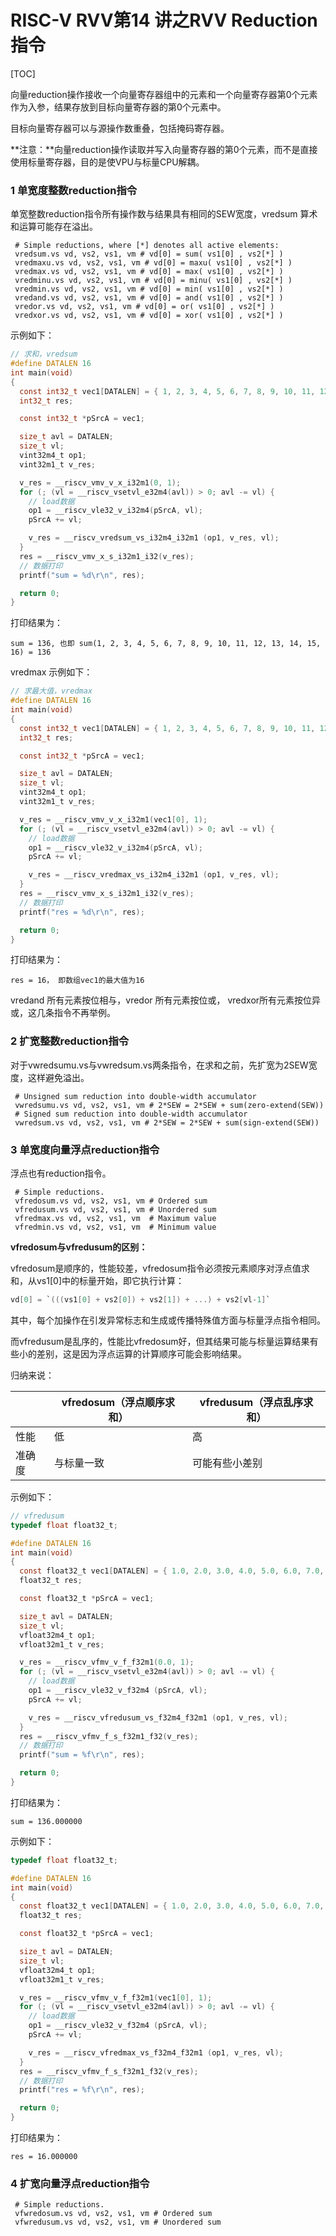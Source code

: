 # RISC-V RVV第14 讲之RVV Reduction指令

[TOC]

向量reduction操作接收一个向量寄存器组中的元素和一个向量寄存器第0个元素作为入参，结果存放到目标向量寄存器的第0个元素中。

目标向量寄存器可以与源操作数重叠，包括掩码寄存器。

**注意：**向量reduction操作读取并写入向量寄存器的第0个元素，而不是直接使用标量寄存器，目的是使VPU与标量CPU解耦。

### 1 单宽度整数reduction指令

单宽整数reduction指令所有操作数与结果具有相同的SEW宽度，vredsum 算术和运算可能存在溢出。

~~~shell
 # Simple reductions, where [*] denotes all active elements:
 vredsum.vs vd, vs2, vs1, vm # vd[0] = sum( vs1[0] , vs2[*] )
 vredmaxu.vs vd, vs2, vs1, vm # vd[0] = maxu( vs1[0] , vs2[*] )
 vredmax.vs vd, vs2, vs1, vm # vd[0] = max( vs1[0] , vs2[*] )
 vredminu.vs vd, vs2, vs1, vm # vd[0] = minu( vs1[0] , vs2[*] )
 vredmin.vs vd, vs2, vs1, vm # vd[0] = min( vs1[0] , vs2[*] )
 vredand.vs vd, vs2, vs1, vm # vd[0] = and( vs1[0] , vs2[*] )
 vredor.vs vd, vs2, vs1, vm # vd[0] = or( vs1[0] , vs2[*] )
 vredxor.vs vd, vs2, vs1, vm # vd[0] = xor( vs1[0] , vs2[*] )
~~~

示例如下：

~~~c
// 求和，vredsum
#define DATALEN 16
int main(void)
{
  const int32_t vec1[DATALEN] = { 1, 2, 3, 4, 5, 6, 7, 8, 9, 10, 11, 12, 13, 14, 15, 16 };
  int32_t res;

  const int32_t *pSrcA = vec1;

  size_t avl = DATALEN;
  size_t vl;
  vint32m4_t op1;
  vint32m1_t v_res;

  v_res = __riscv_vmv_v_x_i32m1(0, 1);
  for (; (vl = __riscv_vsetvl_e32m4(avl)) > 0; avl -= vl) {
    // load数据
    op1 = __riscv_vle32_v_i32m4(pSrcA, vl);
    pSrcA += vl;

    v_res = __riscv_vredsum_vs_i32m4_i32m1 (op1, v_res, vl);
  }
  res = __riscv_vmv_x_s_i32m1_i32(v_res);
  // 数据打印
  printf("sum = %d\r\n", res);

  return 0;
}
~~~
打印结果为：
~~~log
sum = 136, 也即 sum(1, 2, 3, 4, 5, 6, 7, 8, 9, 10, 11, 12, 13, 14, 15, 16) = 136
~~~

vredmax 示例如下：
~~~c
// 求最大值，vredmax
#define DATALEN 16
int main(void)
{
  const int32_t vec1[DATALEN] = { 1, 2, 3, 4, 5, 6, 7, 8, 9, 10, 11, 12, 13, 14, 15, 16 };
  int32_t res;

  const int32_t *pSrcA = vec1;

  size_t avl = DATALEN;
  size_t vl;
  vint32m4_t op1;
  vint32m1_t v_res;

  v_res = __riscv_vmv_v_x_i32m1(vec1[0], 1);
  for (; (vl = __riscv_vsetvl_e32m4(avl)) > 0; avl -= vl) {
    // load数据
    op1 = __riscv_vle32_v_i32m4(pSrcA, vl);
    pSrcA += vl;

    v_res = __riscv_vredmax_vs_i32m4_i32m1 (op1, v_res, vl);
  }
  res = __riscv_vmv_x_s_i32m1_i32(v_res);
  // 数据打印
  printf("res = %d\r\n", res);

  return 0;
}
~~~

打印结果为：
~~~log
res = 16， 即数组vec1的最大值为16
~~~
vredand 所有元素按位相与，vredor 所有元素按位或， vredxor所有元素按位异或，这几条指令不再举例。


### 2 扩宽整数reduction指令

对于vwredsumu.vs与vwredsum.vs两条指令，在求和之前，先扩宽为2SEW宽度，这样避免溢出。

~~~shell
 # Unsigned sum reduction into double-width accumulator
 vwredsumu.vs vd, vs2, vs1, vm # 2*SEW = 2*SEW + sum(zero-extend(SEW))
 # Signed sum reduction into double-width accumulator
 vwredsum.vs vd, vs2, vs1, vm # 2*SEW = 2*SEW + sum(sign-extend(SEW))
~~~

### 3 单宽度向量浮点reduction指令

浮点也有reduction指令。

~~~shell
 # Simple reductions.
 vfredosum.vs vd, vs2, vs1, vm # Ordered sum
 vfredusum.vs vd, vs2, vs1, vm # Unordered sum
 vfredmax.vs vd, vs2, vs1, vm  # Maximum value
 vfredmin.vs vd, vs2, vs1, vm  # Minimum value
~~~

**vfredosum与vfredusum的区别：**

vfredosum是顺序的，性能较差，vfredosum指令必须按元素顺序对浮点值求和，从vs1[0]中的标量开始，即它执行计算：

~~~c
vd[0] = `(((vs1[0] + vs2[0]) + vs2[1]) + ...) + vs2[vl-1]`
~~~

其中，每个加操作在引发异常标志和生成或传播特殊值方面与标量浮点指令相同。

而vfredusum是乱序的，性能比vfredosum好，但其结果可能与标量运算结果有些小的差别，这是因为浮点运算的计算顺序可能会影响结果。

归纳来说：

|        | vfredosum（浮点顺序求和） | vfredusum（浮点乱序求和） |
| ------ | ------------------------- | ------------------------- |
| 性能   | 低                        | 高                        |
| 准确度 | 与标量一致                | 可能有些小差别            |

示例如下：

~~~c
// vfredusum
typedef float float32_t;

#define DATALEN 16
int main(void)
{
  const float32_t vec1[DATALEN] = { 1.0, 2.0, 3.0, 4.0, 5.0, 6.0, 7.0, 8.0, 9.0, 10.0, 11.0, 12.0, 13.0, 14.0, 15.0, 16.0 };
  float32_t res;

  const float32_t *pSrcA = vec1;

  size_t avl = DATALEN;
  size_t vl;
  vfloat32m4_t op1;
  vfloat32m1_t v_res;

  v_res = __riscv_vfmv_v_f_f32m1(0.0, 1);
  for (; (vl = __riscv_vsetvl_e32m4(avl)) > 0; avl -= vl) {
    // load数据
    op1 = __riscv_vle32_v_f32m4 (pSrcA, vl);
    pSrcA += vl;

    v_res = __riscv_vfredusum_vs_f32m4_f32m1 (op1, v_res, vl);
  }
  res = __riscv_vfmv_f_s_f32m1_f32(v_res);
  // 数据打印
  printf("sum = %f\r\n", res);

  return 0;
}
~~~

打印结果为：

~~~log
sum = 136.000000
~~~

示例如下：

~~~c
typedef float float32_t;

#define DATALEN 16
int main(void)
{
  const float32_t vec1[DATALEN] = { 1.0, 2.0, 3.0, 4.0, 5.0, 6.0, 7.0, 8.0, 9.0, 10.0, 11.0, 12.0, 13.0, 14.0, 15.0, 16.0 };
  float32_t res;

  const float32_t *pSrcA = vec1;

  size_t avl = DATALEN;
  size_t vl;
  vfloat32m4_t op1;
  vfloat32m1_t v_res;

  v_res = __riscv_vfmv_v_f_f32m1(vec1[0], 1);
  for (; (vl = __riscv_vsetvl_e32m4(avl)) > 0; avl -= vl) {
    // load数据
    op1 = __riscv_vle32_v_f32m4 (pSrcA, vl);
    pSrcA += vl;

    v_res = __riscv_vfredmax_vs_f32m4_f32m1 (op1, v_res, vl);
  }
  res = __riscv_vfmv_f_s_f32m1_f32(v_res);
  // 数据打印
  printf("res = %f\r\n", res);

  return 0;
}
~~~

打印结果为：

~~~log
res = 16.000000
~~~



### 4 扩宽向量浮点reduction指令

~~~shell
 # Simple reductions.
 vfwredosum.vs vd, vs2, vs1, vm # Ordered sum
 vfwredusum.vs vd, vs2, vs1, vm # Unordered sum
~~~



